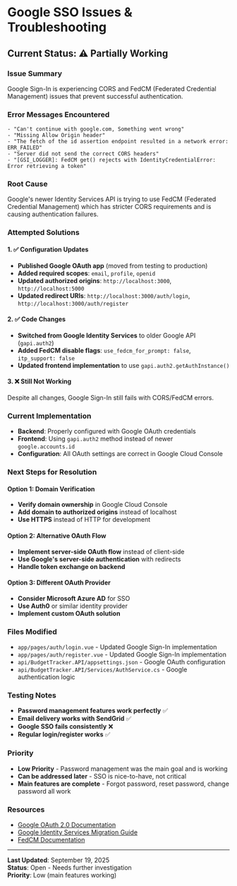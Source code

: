 # Google SSO Issues & Troubleshooting

## Current Status: ⚠️ Partially Working

### Issue Summary
Google Sign-In is experiencing CORS and FedCM (Federated Credential Management) issues that prevent successful authentication.

### Error Messages Encountered
```
- "Can't continue with google.com, Something went wrong"
- "Missing Allow Origin header"
- "The fetch of the id assertion endpoint resulted in a network error: ERR_FAILED"
- "Server did not send the correct CORS headers"
- "[GSI_LOGGER]: FedCM get() rejects with IdentityCredentialError: Error retrieving a token"
```

### Root Cause
Google's newer Identity Services API is trying to use FedCM (Federated Credential Management) which has stricter CORS requirements and is causing authentication failures.

### Attempted Solutions

#### 1. ✅ Configuration Updates
- **Published Google OAuth app** (moved from testing to production)
- **Added required scopes**: `email`, `profile`, `openid`
- **Updated authorized origins**: `http://localhost:3000`, `http://localhost:5000`
- **Updated redirect URIs**: `http://localhost:3000/auth/login`, `http://localhost:3000/auth/register`

#### 2. ✅ Code Changes
- **Switched from Google Identity Services** to older Google API (`gapi.auth2`)
- **Added FedCM disable flags**: `use_fedcm_for_prompt: false`, `itp_support: false`
- **Updated frontend implementation** to use `gapi.auth2.getAuthInstance()`

#### 3. ❌ Still Not Working
Despite all changes, Google Sign-In still fails with CORS/FedCM errors.

### Current Implementation
- **Backend**: Properly configured with Google OAuth credentials
- **Frontend**: Using `gapi.auth2` method instead of newer `google.accounts.id`
- **Configuration**: All OAuth settings are correct in Google Cloud Console

### Next Steps for Resolution

#### Option 1: Domain Verification
- **Verify domain ownership** in Google Cloud Console
- **Add domain to authorized origins** instead of localhost
- **Use HTTPS** instead of HTTP for development

#### Option 2: Alternative OAuth Flow
- **Implement server-side OAuth flow** instead of client-side
- **Use Google's server-side authentication** with redirects
- **Handle token exchange on backend**

#### Option 3: Different OAuth Provider
- **Consider Microsoft Azure AD** for SSO
- **Use Auth0** or similar identity provider
- **Implement custom OAuth solution**

### Files Modified
- `app/pages/auth/login.vue` - Updated Google Sign-In implementation
- `app/pages/auth/register.vue` - Updated Google Sign-In implementation
- `api/BudgetTracker.API/appsettings.json` - Google OAuth configuration
- `api/BudgetTracker.API/Services/AuthService.cs` - Google authentication logic

### Testing Notes
- **Password management features work perfectly** ✅
- **Email delivery works with SendGrid** ✅
- **Google SSO fails consistently** ❌
- **Regular login/register works** ✅

### Priority
- **Low Priority** - Password management was the main goal and is working
- **Can be addressed later** - SSO is nice-to-have, not critical
- **Main features are complete** - Forgot password, reset password, change password all work

### Resources
- [Google OAuth 2.0 Documentation](https://developers.google.com/identity/protocols/oauth2)
- [Google Identity Services Migration Guide](https://developers.google.com/identity/gsi/web/guides/migration)
- [FedCM Documentation](https://developer.mozilla.org/en-US/docs/Web/API/FedCM_API)

---
**Last Updated**: September 19, 2025  
**Status**: Open - Needs further investigation  
**Priority**: Low (main features working)
